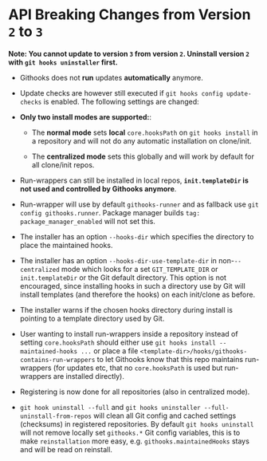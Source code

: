 # API Breaking Changes from Version `2` to `3`

**Note: You cannot update to version `3` from version `2`. Uninstall version `2`
with `git hooks uninstaller` first.**

- Githooks does not **run** updates **automatically** anymore.
- Update checks are however still executed if `git hooks config update-checks`
  is enabled. The following settings are changed:

- **Only two install modes are supported:**:

  - The **normal mode** sets **local** `core.hooksPath` on `git hooks install`
    in a repository and will not do any automatic installation on clone/init.

  - The **centralized mode** sets this globally and will work by default for all
    clone/init repos.

- Run-wrappers can still be installed in local repos, **`init.templateDir` is
  not used and controlled by Githooks anymore**.

- Run-wrapper will use by default `githooks-runner` and as fallback use
  `git config githooks.runner`. Package manager builds
  `tag: package_manager_enabled` will not set this.

- The installer has an option `--hooks-dir` which specifies the directory to
  place the maintained hooks.

- The installer has an option `--hooks-dir-use-template-dir` in
  non-`--centralized` mode which looks for a set `GIT_TEMPLATE_DIR` or
  `init.templateDir` or the Git default directory. This option is not
  encouraged, since installing hooks in such a directory use by Git will install
  templates (and therefore the hooks) on each init/clone as before.

- The installer warns if the chosen hooks directory during install is pointing
  to a template directory used by Git.

- User wanting to install run-wrappers inside a repository instead of setting
  `core.hooksPath` should either use `git hooks install --maintained-hooks ...`
  or place a file `<template-dir>/hooks/githooks-contains-run-wrappers` to let
  Githooks know that this repo maintains run-wrappers (for updates etc, that no
  `core.hooksPath` is used but run-wrappers are installed directly).

- Registering is now done for all repositories (also in centralized mode).

- `git hook uninstall --full` and
  `git hooks uninstaller --full-uninstall-from-repos` will clean all Git config
  and cached settings (checksums) in registered repositories. By default
  `git hooks uninstall` will not remove locally set `githooks.*` Git config
  variables, this is to make `reinstallation` more easy, e.g.
  `githooks.maintainedHooks` stays and will be read on reinstall.
